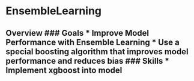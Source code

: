 # EnsembleLearning
## Overview  ### Goals * Improve Model Performance with Ensemble Learning * Use a special boosting algorithm that improves model performance and reduces bias  ### Skills * Implement xgboost into model
